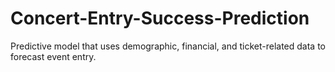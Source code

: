# Concert-Entry-Success-Prediction
Predictive model that uses demographic, financial, and ticket-related data to forecast event entry.
